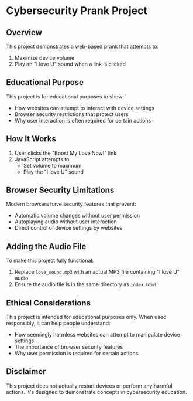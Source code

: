 # Cybersecurity Prank Project

## Overview
This project demonstrates a web-based prank that attempts to:
1. Maximize device volume
2. Play an "I love U" sound when a link is clicked

## Educational Purpose
This project is for educational purposes to show:
- How websites can attempt to interact with device settings
- Browser security restrictions that protect users
- Why user interaction is often required for certain actions

## How It Works
1. User clicks the "Boost My Love Now!" link
2. JavaScript attempts to:
   - Set volume to maximum
   - Play the "I love U" sound

## Browser Security Limitations
Modern browsers have security features that prevent:
- Automatic volume changes without user permission
- Autoplaying audio without user interaction
- Direct control of device settings by websites

## Adding the Audio File
To make this project fully functional:
1. Replace `love_sound.mp3` with an actual MP3 file containing "I love U" audio
2. Ensure the audio file is in the same directory as `index.html`

## Ethical Considerations
This project is intended for educational purposes only. When used responsibly, it can help people understand:
- How seemingly harmless websites can attempt to manipulate device settings
- The importance of browser security features
- Why user permission is required for certain actions

## Disclaimer
This project does not actually restart devices or perform any harmful actions. It's designed to demonstrate concepts in cybersecurity education.
